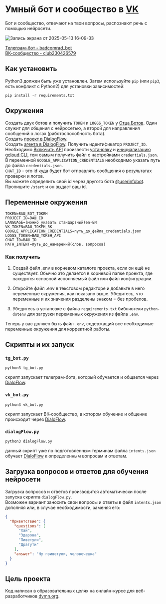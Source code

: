 # Умный бот и сообщество в [VK](vk.com)
Бот и сообщество, отвечают на твои вопросы, распознают речь с помощью нейросети.

![Запись экрана от 2025-05-13 16-09-33](https://github.com/user-attachments/assets/f925f99f-d46d-454e-b2b5-d119df97de7f)

[Телеграм-бот - badcomrad_bot](https://t.me/badcomrad_bot)\
[ВК-сообщество - club230426579](https://vk.com/club230426579)
## Как установить
Python3 должен быть уже установлен. Затем используйте `pip` (или `pip3`, есть конфликт с Python2) для установки зависимостей:
```
pip install -r requirements.txt
```
## Окружения
Создать двух ботов и получить `TOKEN` и `LOGGS_TOKEN` у [Отца Ботов](https://telegram.me/BotFather). Один служит для общения с нейросетью, а второй для направления сообщений о логах (работоспособность бота).\
Создать [проект в DialogFlow](https://cloud.google.com/dialogflow/es/docs/quick/setup).\
Создать [агента в DialogFlow](https://cloud.google.com/dialogflow/es/docs/quick/build-agent). Получить идентификатор `PROJECT_ID`.\
Необходимо [Включить API](https://cloud.google.com/dialogflow/es/docs/quick/setup#api) произвести [установку](https://cloud.google.com/sdk/docs/install) и [инициализацию gcloud CLI](https://cloud.google.com/sdk/docs/initializing), тем самым получить файл с настройками `credentials.json`.\
В переменной `GOOGLE_APPLICATION_CREDENTIALS` необходимо указать путь до файла `credentials.json`.\
`CHAT_ID` - это id куда будет бот отправлять сообщения о результатах проверки и логов.\
Вы можете определить свой id через другого бота [@userinfobot](@userinfobot). Пропишите `/start` и он выдаст ваш id.
## Переменные окружения
```
TOKEN=ВАШ_БОТ_ТОКЕН
PROJECT_ID=ВАШ_ID
LANGUAGE=(можно указать стандартный)en-EN
VK_TOKEN=ВАШ_ТОКЕН_ВК
GOOGLE_APPLICATION_CREDENTIALS=путь_до_файла_credentials.json
LOGGS_TOKEN=ВАШ_ТОКЕН_API
CHAT_ID=ВАШ_ID
PATH_INTENT=путь_до_намерений(слов, вопросов)
```
### Как получить
1. Создай файл .env в корневом каталоге проекта, если он ещё не существует. Обычно это делается в корневой папке проекта, где находится основной исполняемый файл или файл конфигурации.

2. Откройте файл .env в текстовом редакторе и добавьте в него переменные окружения, как показано выше. Убедитесь, что переменные и их значения разделены знаком = без пробелов.

3. Убедитесь в установке с файла `requirements.txt` библиотеки `python-dotenv` для загрузки переменных окружения из файла `.env`.

Теперь у вас должен быть файл `.env`, содержащий все необходимые переменные окружения для корректной работы.
## Скрипты и их запуск
### `tg_bot.py`
```
python3 tg_bot.py
```
скрипт запускает телеграм-бота, который обучается и общается через [DialoFlow](https://dialogflow.cloud.google.com/).
### `vk_bot.py`
```
python3 vk_bot.py
```
скрипт запускает ВК-сообщество, в котором обучение и общение происходит через [DialoFlow](https://dialogflow.cloud.google.com/).
### `dialogFlow.py`
```
python3 dialogFlow.py
```
данный скрипт уже по подготовленным терминам файла `intents.json` обучает [DialoFlow](https://dialogflow.cloud.google.com/) к определенным вопросам и ответам.
## Загрузка вопросов и ответов для обучения нейросети
Загрузка вопросов и ответов производится автоматически после запуска скрипта `dialogFlow.py`.\
Возможен вариант заносить свои вопросы и ответы в файл `intents.json` дополняя или, в случае необходимости, заменяя его:
```json
{
  "Приветствие": {
    "questions": [
      "Хай",
      "Здарова",
      "Пиветули",
      "Дратути"
    ],
    "answer": "Ну приветули, человечешка"
  }
}
```
## Цель проекта
Код написан в образовательных целях на онлайн-курсе для веб-разработчиков [dvmn.org](https://dvmn.org/).
